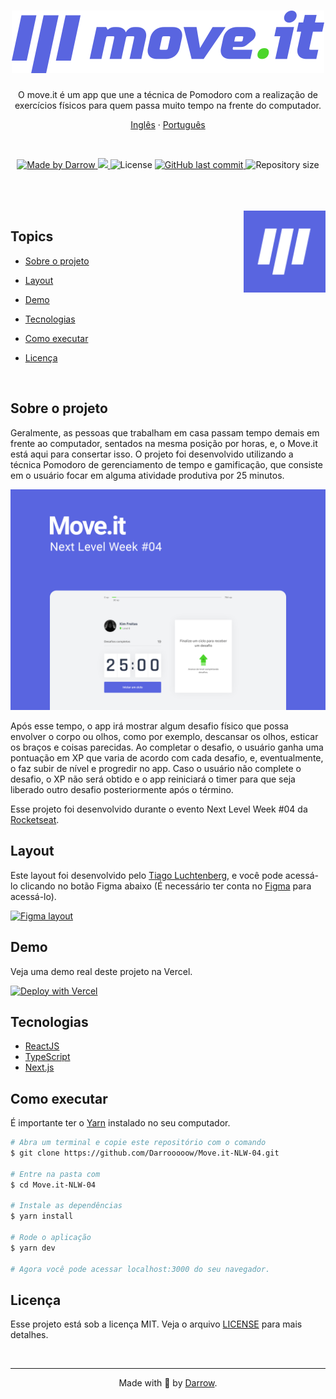 <h1 align="center">
  <img alt="move.it" title="move.it" src="public/logo-full.svg" />
</h1>

<p align="center">O move.it é um app que une a técnica de Pomodoro com a realização de exercícios físicos para quem passa muito tempo na frente do computador.</p>

<p align="center">
    <a href="README.md">Inglês</a>
    ·
    <a href="README-pt.md">Português</a>
</p>

<br>

<p align="center">

  <a href="https://github.com/Darrooooow">
    <img src="https://img.shields.io/static/v1?label=made by&message=Darrow&color=5965e0&labelColor=000000&style=<STYLE>&logo=github" alt="Made by Darrow" title="Made by Darrow">
  </a>

  <a aria-label="NLW 04" href="https://nextlevelweek.com/">
    <img src="https://img.shields.io/badge/NLW-04-8257E5?&color=5965e0&labelColor=000000"></img>
  </a>

  <img src="https://img.shields.io/static/v1?label=license&message=MIT&color=5965e0&labelColor=000000&style=<STYLE>&logo=" alt="License" title="License">

  <a href="https://github.com/Darrooooow/Move.it-NLW-04/commits/main">
    <img alt="GitHub last commit" src="https://img.shields.io/github/last-commit/Darrooooow/Move.it-NLW-04?&color=5965e0&labelColor=000000">
  </a>

  <img alt="Repository size" src="https://img.shields.io/github/repo-size/Darrooooow/Move.it-NLW-04?color=5965e0&labelColor=000000">
</p>

<br>
<br>
<br>


<img align="right" src=".github/icon.svg" width="26%" alt="Move.it">

## Topics

* [Sobre o projeto](#sobre-o-projeto)

* [Layout](#layout)

* [Demo](#demo)

* [Tecnologias](#Tecnologias)

* [Como executar](#como-executar)

* [Licença](#licença)

<br>

## Sobre o projeto

Geralmente, as pessoas que trabalham em casa passam tempo demais em frente ao computador, sentados na mesma posição por horas, e, o Move.it está aqui para consertar isso. O projeto foi desenvolvido utilizando a técnica Pomodoro de gerenciamento de tempo e gamificação, que consiste em o usuário focar em alguma atividade produtiva por 25 minutos. 

<p align="center">
  <img src=".github/cover.png" alt="Página inicial">
</p>

Após esse tempo, o app irá mostrar algum desafio físico que possa envolver o corpo ou olhos, como por exemplo, descansar os olhos, esticar os braços e coisas parecidas. Ao completar o desafio, o usuário ganha uma pontuação em XP que varia de acordo com cada desafio, e, eventualmente, o faz subir de nível e progredir no app. Caso o usuário não complete o desafio, o XP não será obtido e o app reiniciará o timer para que seja liberado outro desafio posteriormente após o término.

Esse projeto foi desenvolvido durante o evento Next Level Week #04 da <a href="https://rocketseat.com.br/">Rocketseat</a>.

## Layout

Este layout foi desenvolvido pelo <a href="https://www.instagram.com/tiagoluchtenberg/">Tiago Luchtenberg</a>, e você pode acessá-lo clicando no botão Figma abaixo (É necessário ter conta no <a href="https://www.figma.com/">Figma</a> para acessá-lo).

<a href="https://www.figma.com/file/ScJHqqEWYjRGlTfeeYc4Et/Move.it-1.0-(Copy)?node-id=160%3A2761">
  <img alt="Figma layout" src="https://img.shields.io/badge/figma%20-%236E40C9.svg?color=000000&style=for-the-badge&logo=figma&logoColor=dark-orange"/>
</a>


## Demo

Veja uma demo real deste projeto na Vercel.

[![Deploy with Vercel](https://vercel.com/button)](https://moveit-darrow.vercel.app/)
## Tecnologias

* <a href="https://reactjs.org/">ReactJS</a>
* <a href="https://www.typescriptlang.org/">TypeScript</a>
* <a __blank href="https://nextjs.org/">Next.js</a>

## Como executar

É importante ter o <a href="https://yarnpkg.com/">Yarn</a> instalado no seu computador.

```bash
# Abra um terminal e copie este repositório com o comando
$ git clone https://github.com/Darrooooow/Move.it-NLW-04.git

# Entre na pasta com 
$ cd Move.it-NLW-04

# Instale as dependências
$ yarn install

# Rode o aplicação
$ yarn dev

# Agora você pode acessar localhost:3000 do seu navegador.
```
## Licença

Esse projeto está sob a licença MIT. Veja o arquivo <a href="https://github.com/Darrooooow/Move.it-NLW-04/blob/main/LICENSE.md">LICENSE</a> para mais detalhes.

<br>
<hr>

<p align="center">Made with 💜 by <a href="https://github.com/Darrooooow">Darrow</a>.</p>